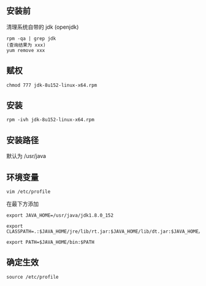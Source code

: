 ## 安装前

清理系统自带的 jdk (openjdk)

```shell
rpm -qa | grep jdk
(查询结果为 xxx)
yum remove xxx
```

## 赋权

```shell
chmod 777 jdk-8u152-linux-x64.rpm
```

## 安装

```shell
rpm -ivh jdk-8u152-linux-x64.rpm
```

## 安装路径

默认为 /usr/java

## 环境变量

```shell
vim /etc/profile
```

在最下方添加

```shell
export JAVA_HOME=/usr/java/jdk1.8.0_152

export CLASSPATH=.:$JAVA_HOME/jre/lib/rt.jar:$JAVA_HOME/lib/dt.jar:$JAVA_HOME/lib/tools.jar

export PATH=$JAVA_HOME/bin:$PATH
```

## 确定生效

```shell
source /etc/profile
```
